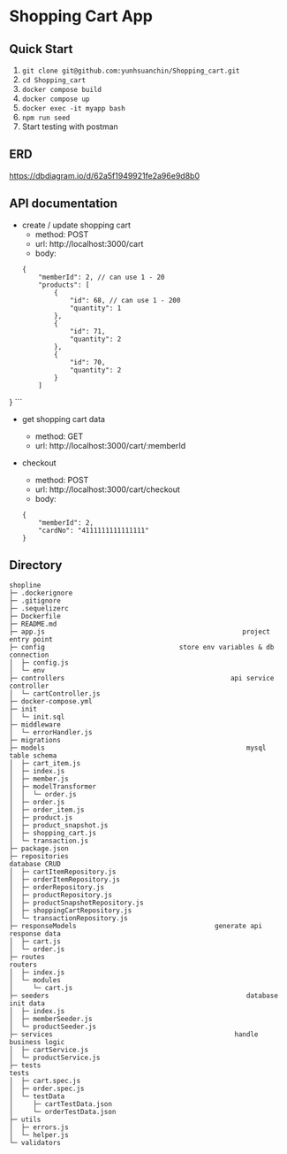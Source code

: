 # Shopping Cart App

## Quick Start
1. `git clone git@github.com:yunhsuanchin/Shopping_cart.git`
2. `cd Shopping_cart`
3. `docker compose build`
4. `docker compose up`
5. `docker exec -it myapp bash`
6. `npm run seed`
7. Start testing with postman

## ERD
https://dbdiagram.io/d/62a5f1949921fe2a96e9d8b0

## API documentation
- create / update shopping cart
    - method: POST
    - url: http://localhost:3000/cart
    - body: 
    ```
    {
        "memberId": 2, // can use 1 - 20
        "products": [
            {
                "id": 68, // can use 1 - 200
                "quantity": 1
            },
            {
                "id": 71,
                "quantity": 2
            },
            {
                "id": 70,
                "quantity": 2
            }
        ]
}
    ```

- get shopping cart data
    - method: GET
    - url: http://localhost:3000/cart/:memberId


- checkout
    - method: POST
    - url: http://localhost:3000/cart/checkout
    - body: 
    ```
    {
        "memberId": 2,
        "cardNo": "4111111111111111"
    }
    ```

## Directory
```
shopline
├─ .dockerignore
├─ .gitignore
├─ .sequelizerc
├─ Dockerfile
├─ README.md
├─ app.js                                                  project entry point
├─ config                                  store env variables & db connection
│  ├─ config.js
│  └─ env
├─ controllers                                          api service controller
│  └─ cartController.js
├─ docker-compose.yml
├─ init
│  └─ init.sql
├─ middleware
│  └─ errorHandler.js
├─ migrations
├─ models                                                   mysql table schema
│  ├─ cart_item.js
│  ├─ index.js
│  ├─ member.js
│  ├─ modelTransformer
│  │  └─ order.js
│  ├─ order.js
│  ├─ order_item.js
│  ├─ product.js
│  ├─ product_snapshot.js
│  ├─ shopping_cart.js
│  └─ transaction.js
├─ package.json
├─ repositories                                                  database CRUD
│  ├─ cartItemRepository.js
│  ├─ orderItemRepository.js
│  ├─ orderRepository.js
│  ├─ productRepository.js
│  ├─ productSnapshotRepository.js
│  ├─ shoppingCartRepository.js
│  └─ transactionRepository.js
├─ responseModels                                   generate api response data
│  ├─ cart.js
│  └─ order.js
├─ routes                                                              routers
│  ├─ index.js
│  └─ modules
│     └─ cart.js
├─ seeders                                                  database init data
│  ├─ index.js
│  ├─ memberSeeder.js
│  └─ productSeeder.js
├─ services                                              handle business logic
│  ├─ cartService.js
│  └─ productService.js
├─ tests                                                                 tests
│  ├─ cart.spec.js
│  ├─ order.spec.js
│  └─ testData
│     ├─ cartTestData.json
│     └─ orderTestData.json
├─ utils
│  ├─ errors.js
│  └─ helper.js
└─ validators 

```
